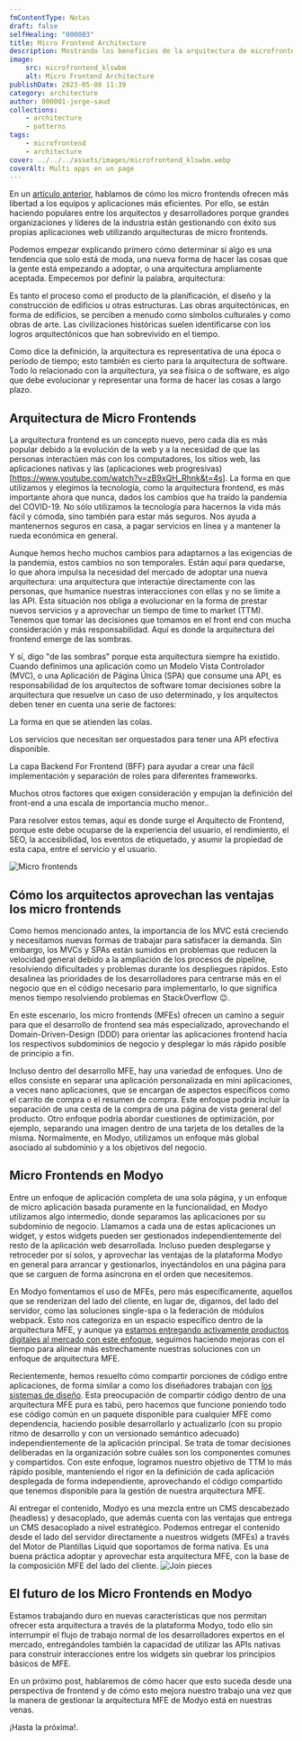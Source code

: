 ```yaml
---
fmContentType: Notas
draft: false
selfHealing: "000003"
title: Micro Frontend Architecture
description: Mostrando los beneficios de la arquitectura de microfrontend y como aplicarla
image:
    src: microfrontend_klswbm
    alt: Micro Frontend Architecture
publishDate: 2023-05-08 11:39
category: architecture
author: 000001-jorge-saud
collections:
    - architecture
    - patterns
tags:
    - microfrontend
    - architecture
cover: ../../../assets/images/microfrontend_klswbm.webp
coverAlt: Multi apps en un page
---
```


En un [artículo anterior](https://es.modyo.com/blog/los-micro-frontends-permiten-a-tus-desarrolladores-crear-mejores-productos-digitales), hablamos de cómo los micro frontends ofrecen más libertad a los equipos y aplicaciones más eficientes. Por ello, se están haciendo populares entre los arquitectos y desarrolladores porque grandes organizaciones y líderes de la industria están gestionando con éxito sus propias aplicaciones web utilizando arquitecturas de micro frontends.

Podemos empezar explicando primero cómo determinar si algo es una tendencia que solo está de moda, una nueva forma de hacer las cosas que la gente está empezando a adoptar, o una arquitectura ampliamente aceptada. Empecemos por definir la palabra, arquitectura:

Es tanto el proceso como el producto de la planificación, el diseño y la construcción de edificios u otras estructuras. Las obras arquitectónicas, en forma de edificios, se perciben a menudo como símbolos culturales y como obras de arte. Las civilizaciones históricas suelen identificarse con los logros arquitectónicos que han sobrevivido en el tiempo.

Como dice la definición, la arquitectura es representativa de una época o período de tiempo; esto también es cierto para la arquitectura de software. Todo lo relacionado con la arquitectura, ya sea física o de software, es algo que debe evolucionar y representar una forma de hacer las cosas a largo plazo.

## Arquitectura de Micro Frontends

La arquitectura frontend es un concepto nuevo, pero cada día es más popular debido a la evolución de la web y a la necesidad de que las personas interactúen más con los computadores, los sitios web, las aplicaciones nativas y las (aplicaciones web progresivas)[https://www.youtube.com/watch?v=zB9xQH_Rhnk&t=4s]. La forma en que utilizamos y elegimos la tecnología, como la arquitectura frontend, es más importante ahora que nunca, dados los cambios que ha traído la pandemia del COVID-19. No sólo utilizamos la tecnología para hacernos la vida más fácil y cómoda, sino también para estar más seguros. Nos ayuda a mantenernos seguros en casa, a pagar servicios en línea y a mantener la rueda económica en general.

Aunque hemos hecho muchos cambios para adaptarnos a las exigencias de la pandemia, estos cambios no son temporales. Están aquí para quedarse, lo que ahora impulsa la necesidad del mercado de adoptar una nueva arquitectura: una arquitectura que interactúe directamente con las personas, que humanice nuestras interacciones con ellas y no se limite a las API. Esta situación nos obliga a evolucionar en la forma de prestar nuevos servicios y a aprovechar un tiempo de time to market (TTM). Tenemos que tomar las decisiones que tomamos en el front end con mucha consideración y más responsabilidad. Aquí es donde la arquitectura del frontend emerge de las sombras.

Y sí, digo "de las sombras" porque esta arquitectura siempre ha existido. Cuando definimos una aplicación como un Modelo Vista Controlador (MVC), o una Aplicación de Página Única (SPA) que consume una API, es responsabilidad de los arquitectos de software tomar decisiones sobre la arquitectura que resuelve un caso de uso determinado, y los arquitectos deben tener en cuenta una serie de factores:

La forma en que se atienden las colas.

Los servicios que necesitan ser orquestados para tener una API efectiva disponible.

La capa Backend For Frontend (BFF) para ayudar a crear una fácil implementación y separación de roles para diferentes frameworks.

Muchos otros factores que exigen consideración y empujan la definición del front-end a una escala de importancia mucho menor..

Para resolver estos temas, aquí es donde surge el Arquitecto de Frontend, porque este debe ocuparse de la experiencia del usuario, el rendimiento, el SEO, la accesibilidad, los eventos de etiquetado, y asumir la propiedad de esta capa, entre el servicio y el usuario.

![Micro frontends](https://cdn.modyo.cloud/uploads/537d8e9f-8a76-46d4-986b-29874c856028/original/micro_fontend_1-opti.png)

## Cómo los arquitectos aprovechan las ventajas los micro frontends

Como hemos mencionado antes, la importancia de los MVC está creciendo y necesitamos nuevas formas de trabajar para satisfacer la demanda. Sin embargo, los MVCs y SPAs están sumidos en problemas que reducen la velocidad general debido a la ampliación de los procesos de pipeline, resolviendo dificultades y problemas durante los despliegues rápidos. Esto desalinea las prioridades de los desarrolladores para centrarse más en el negocio que en el código necesario para implementarlo, lo que significa menos tiempo resolviendo problemas en StackOverflow 😉.

En este escenario, los micro frontends (MFEs) ofrecen un camino a seguir para que el desarrollo de frontend sea más especializado, aprovechando el Domain-Driven-Design (DDD) para orientar las aplicaciones frontend hacia los respectivos subdominios de negocio y desplegar lo más rápido posible de principio a fin.

Incluso dentro del desarrollo MFE, hay una variedad de enfoques. Uno de ellos consiste en separar una aplicación personalizada en mini aplicaciones, a veces nano aplicaciones, que se encargan de aspectos específicos como el carrito de compra o el resumen de compra. Este enfoque podría incluir la separación de una cesta de la compra de una página de vista general del producto. Otro enfoque podría abordar cuestiones de optimización, por ejemplo, separando una imagen dentro de una tarjeta de los detalles de la misma. Normalmente, en Modyo, utilizamos un enfoque más global asociado al subdominio y a los objetivos del negocio.

## Micro Frontends en Modyo

Entre un enfoque de aplicación completa de una sola página, y un enfoque de micro aplicación basada puramente en la funcionalidad, en Modyo utilizamos algo intermedio, donde separamos las aplicaciones por su subdominio de negocio. Llamamos a cada una de estas aplicaciones un widget, y estos widgets pueden ser gestionados independientemente del resto de la aplicación web desarrollada. Incluso pueden desplegarse y retroceder por sí solos, y aprovechar las ventajas de la plataforma Modyo en general para arrancar y gestionarlos, inyectándolos en una página para que se carguen de forma asíncrona en el orden que necesitemos.

En Modyo fomentamos el uso de MFEs, pero más específicamente, aquellos que se renderizan del lado del cliente, en lugar de, digamos, del lado del servidor, como las soluciones single-spa o la federación de módulos webpack. Esto nos categoriza en un espacio específico dentro de la arquitectura MFE, y aunque ya [estamos entregando activamente productos digitales al mercado con este enfoque](https://es.modyo.com/soluciones/microfrontend), seguimos haciendo mejoras con el tiempo para alinear más estrechamente nuestras soluciones con un enfoque de arquitectura MFE.

Recientemente, hemos resuelto cómo compartir porciones de código entre aplicaciones, de forma similar a como los diseñadores trabajan con [los sistemas de diseño](https://es.modyo.com/blog/disenando-productos-consistentes-y-escalables). Esta preocupación de compartir código dentro de una arquitectura MFE pura es tabú, pero hacemos que funcione poniendo todo ese código común en un paquete disponible para cualquier MFE como dependencia, haciendo posible desarrollarlo y actualizarlo (con su propio ritmo de desarrollo y con un versionado semántico adecuado) independientemente de la aplicación principal. Se trata de tomar decisiones deliberadas en la organización sobre cuáles son los componentes comunes y compartidos. Con este enfoque, logramos nuestro objetivo de TTM lo más rápido posible, manteniendo el rigor en la definición de cada aplicación desplegada de forma independiente, aprovechando el código compartido que tenemos disponible para la gestión de nuestra arquitectura MFE.

Al entregar el contenido, Modyo es una mezcla entre un CMS descabezado (headless) y desacoplado, que además cuenta con las ventajas que entrega un CMS desacoplado a nivel estratégico. Podemos entregar el contenido desde el lado del servidor directamente a nuestros widgets (MFEs) a través del Motor de Plantillas Liquid que soportamos de forma nativa. Es una buena práctica adoptar y aprovechar esta arquitectura MFE, con la base de la composición MFE del lado del cliente.
![Join pieces](https://cdn.modyo.cloud/uploads/66fa7d1d-29a5-42f6-ac16-26d4f3f25cbb/original/407688742.png)

## El futuro de los Micro Frontends en Modyo

Estamos trabajando duro en nuevas características que nos permitan ofrecer esta arquitectura a través de la plataforma Modyo, todo ello sin interrumpir el flujo de trabajo normal de los desarrolladores expertos en el mercado, entregándoles también la capacidad de utilizar las APIs nativas para construir interacciones entre los widgets sin quebrar los principios básicos de MFE.

En un próximo post, hablaremos de cómo hacer que esto suceda desde una perspectiva de frontend y de cómo esto mejora nuestro trabajo una vez que la manera de gestionar la arquitectura MFE de Modyo está en nuestras venas.

¡Hasta la próxima!.
